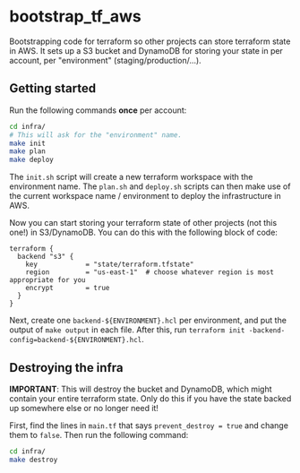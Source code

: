 # bootstrap_tf_aws

Bootstrapping code for terraform so other projects can store terraform state in
AWS. It sets up a S3 bucket and DynamoDB for storing your state in per account,
per "environment" (staging/production/...).

## Getting started

Run the following commands **once** per account:

```bash
cd infra/
# This will ask for the "environment" name.
make init
make plan
make deploy
```

The `init.sh` script will create a new terraform workspace with the environment
name. The `plan.sh` and `deploy.sh` scripts can then make use of the current
workspace name / environment to deploy the infrastructure in AWS.

Now you can start storing your terraform state of other projects (not this one!)
in S3/DynamoDB. You can do this with the following block of code:

```hcl
terraform {
  backend "s3" {
    key            = "state/terraform.tfstate"
    region         = "us-east-1"  # choose whatever region is most appropriate for you
    encrypt        = true
  }
}
```

Next, create one `backend-${ENVIRONMENT}.hcl` per environment, and put the
output of `make output` in each file. After this, run
`terraform init -backend-config=backend-${ENVIRONMENT}.hcl`.

## Destroying the infra

**IMPORTANT**: This will destroy the bucket and DynamoDB, which might contain your
entire terraform state. Only do this if you have the state backed up somewhere
else or no longer need it!

First, find the lines in `main.tf` that says `prevent_destroy = true` and change
them to `false`. Then run the following command:

```bash
cd infra/
make destroy
```
